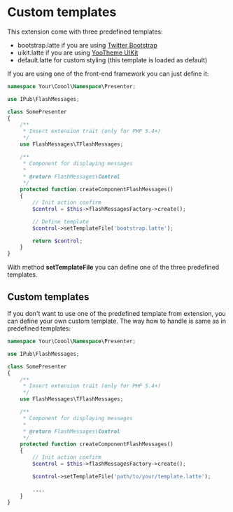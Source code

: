 # Custom templates

This extension come with three predefined templates:

* bootstrap.latte if you are using [Twitter Bootstrap](http://getbootstrap.com/)
* uikit.latte if you are using [YooTheme UIKit](http://getuikit.com/)
* default.latte for custom styling (this template is loaded as default)

If you are using one of the front-end framework you can just define it:

```php
namespace Your\Coool\Namespace\Presenter;

use IPub\FlashMessages;

class SomePresenter
{
	/**
	 * Insert extension trait (only for PHP 5.4+)
	 */
	use FlashMessages\TFlashMessages;

	/**
	 * Component for displaying messages
	 *
	 * @return FlashMessages\Control
	 */
	protected function createComponentFlashMessages()
	{
		// Init action confirm
		$control = $this->flashMessagesFactory->create();

		// Define template
		$control->setTemplateFile('bootstrap.latte');

		return $control;
	}
}
```

With method **setTemplateFile** you can define one of the three predefined templates.

## Custom templates

If you don't want to use one of the predefined template from extension, you can define your own custom template. The way how to handle is same as in predefined templates:

```php
namespace Your\Coool\Namespace\Presenter;

use IPub\FlashMessages;

class SomePresenter
{
	/**
	 * Insert extension trait (only for PHP 5.4+)
	 */
	use FlashMessages\TFlashMessages;

	/**
	 * Component for displaying messages
	 *
	 * @return FlashMessages\Control
	 */
	protected function createComponentFlashMessages()
	{
		// Init action confirm
		$control = $this->flashMessagesFactory->create();

		$control->setTemplateFile('path/to/your/template.latte');
		
		....
	}
}
```